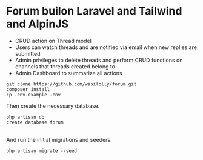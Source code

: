 <h1>Forum builon Laravel and Tailwind and AlpinJS</h1>
<ul>
    <li>CRUD action on Thread model</li>
    <li>Users can watch threads and are notified via email when new replies are submitted</li>
    <li>Admin privileges to delete threads and perform CRUD functions on channels that threads created belong to</li>
<li>Admin Dashboard to summarize all actions</li>
 </ul>
 
<div class="snippet-clipboard-content position-relative overflow-auto" data-snippet-clipboard-copy-content="git clone https://github.com/wasilolly/forum.git 
composer install
cp .env.example .env
">
<pre><code>git clone https://github.com/wasilolly/forum.git
composer install
cp .env.example .env
</code></pre>
</div>
<p>Then create the necessary database.</p>
<div class="snippet-clipboard-content position-relative overflow-auto" data-snippet-clipboard-copy-content="php artisan db
create database blog
">
<pre>
<code>php artisan db
create database forum
</code>
</pre>
</div>
<p>And run the initial migrations and seeders.</p>
<div class="snippet-clipboard-content position-relative overflow-auto" data-snippet-clipboard-copy-content="php artisan migrate --seed
">
<pre><code>php artisan migrate --seed
</code></pre>
</div>
